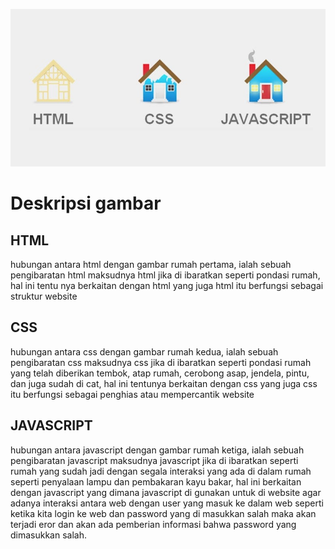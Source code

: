 ![deskripsi](../aset/deskripsi.jpeg)

# Deskripsi gambar 

## HTML 
hubungan antara html dengan gambar rumah pertama, ialah sebuah pengibaratan html maksudnya html jika di ibaratkan seperti pondasi rumah, hal ini tentu nya berkaitan dengan html yang juga html itu berfungsi sebagai struktur website

## CSS 
hubungan antara css dengan gambar rumah kedua, ialah sebuah pengibaratan css maksudnya css jika di ibaratkan seperti pondasi rumah yang telah diberikan tembok, atap rumah, cerobong asap, jendela, pintu, dan juga sudah di cat, hal ini tentunya berkaitan dengan css yang juga css itu berfungsi sebagai penghias atau mempercantik website

## JAVASCRIPT
hubungan antara javascript dengan gambar rumah ketiga, ialah sebuah pengibaratan javascript maksudnya javascript jika di ibaratkan seperti rumah yang sudah jadi dengan segala interaksi yang ada di dalam rumah seperti penyalaan lampu dan pembakaran kayu bakar, hal ini berkaitan dengan javascript yang dimana javascript di gunakan untuk di website agar adanya interaksi antara web dengan user yang masuk ke dalam web seperti ketika kita login ke web dan password yang di masukkan salah maka akan terjadi eror dan akan ada pemberian informasi bahwa password yang dimasukkan salah.



